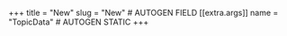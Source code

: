 +++
title = "New"
slug = "New" # AUTOGEN FIELD
[[extra.args]]
name = "TopicData" # AUTOGEN STATIC
+++